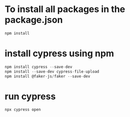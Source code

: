 # To install all packages in the package.json
```javascript  
npm install
```
# install cypress using npm
```javascript
npm install cypress --save-dev
npm install --save-dev cypress-file-upload
npm install @faker-js/faker --save-dev

```
# run cypress
```javascript  
npx cypress open
```

